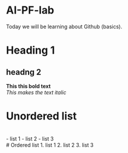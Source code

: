 # AI-PF-lab
Today we will be learning about Github (basics).
# Heading 1
## headng 2
**This this bold text**
<br/>
_This makes the text italic_
<br/>
# Unordered list
<br/>
- list 1
- list 2
- list 3
<br/>
  # Ordered list
1. list 1
2. list 2
3. list 3
   
